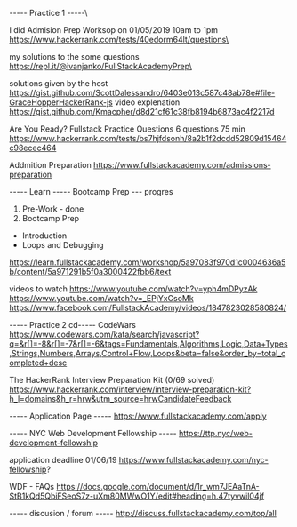 
----- Practice 1 -----\

I did Admision Prep Worksop on 01/05/2019 10am to 1pm\
https://www.hackerrank.com/tests/40edorm64lt/questions\

my solutions to the some questions\
https://repl.it/@ivanjanko/FullStackAcademyPrep\

solutions given by the host\
https://gist.github.com/ScottDalessandro/6403e013c587c48ab78e#file-GraceHopperHackerRank-js
video explenation
https://gist.github.com/Kmacpher/d8d21cf61c38fb8194b6873ac4f2217d

Are You Ready? Fullstack Practice Questions
6 questions 75 min
https://www.hackerrank.com/tests/bs7hjfdsonh/8a2b1f2dcdd52809d15464c98ecec464

Addmition Preparation
https://www.fullstackacademy.com/admissions-preparation


----- Learn -----
Bootcamp Prep --- progres
1. Pre-Work - done
2. Bootcamp Prep
  - Introduction
  - Loops and Debugging

https://learn.fullstackacademy.com/workshop/5a97083f970d1c0004636a5b/content/5a971291b5f0a3000422fbb6/text

videos to watch
https://www.youtube.com/watch?v=yph4mDPyzAk
https://www.youtube.com/watch?v=_EPjYxCsoMk
https://www.facebook.com/FullstackAcademy/videos/1847823028580824/ 


----- Practice 2 cd-----
CodeWars
https://www.codewars.com/kata/search/javascript?q=&r[]=-8&r[]=-7&r[]=-6&tags=Fundamentals,Algorithms,Logic,Data+Types,Strings,Numbers,Arrays,Control+Flow,Loops&beta=false&order_by=total_completed+desc

The HackerRank Interview Preparation Kit (0/69 solved)
https://www.hackerrank.com/interview/interview-preparation-kit?h_l=domains&h_r=hrw&utm_source=hrwCandidateFeedback


----- Application Page -----
https://www.fullstackacademy.com/apply 


----- NYC Web Development Fellowship -----
https://ttp.nyc/web-development-fellowship 

application deadline 01/06/19
https://www.fullstackacademy.com/nyc-fellowship? 

WDF - FAQs
https://docs.google.com/document/d/1r_wm7JEAaTnA-StB1kQd5QbiFSeoS7z-uXm80MWwO1Y/edit#heading=h.47tyvwil04jf 


----- discusion / forum -----
http://discuss.fullstackacademy.com/top/all